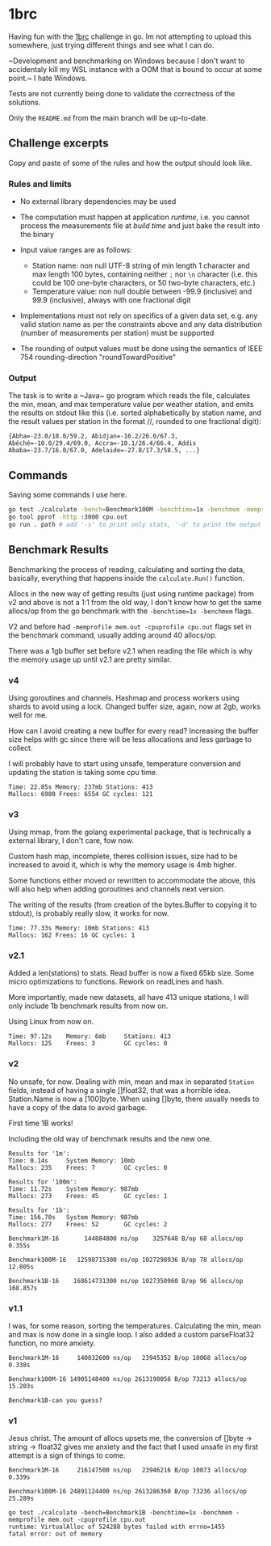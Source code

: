 # 1brc

Having fun with the [1brc](https://github.com/gunnarmorling/1brc) challenge in go. Im not attempting to upload this somewhere, just trying different things and see what I can do.

~Development and benchmarking on Windows because I don't want to accidentaly kill my WSL instance with a OOM that is bound to occur at some point.~ I hate Windows.

Tests are not currently being done to validate the correctness of the solutions.

Only the `README.md` from the main branch will be up-to-date.

## Challenge excerpts

Copy and paste of some of the rules and how the output should look like.

### Rules and limits

- No external library dependencies may be used

- The computation must happen at application _runtime_, i.e. you cannot process the measurements file at _build time_ and just bake the result into the binary

- Input value ranges are as follows:

  - Station name: non null UTF-8 string of min length 1 character and max length 100 bytes, containing neither `;` nor `\n` character (i.e. this could be 100 one-byte characters, or 50 two-byte characters, etc.)
  - Temperature value: non null double between -99.9 (inclusive) and 99.9 (inclusive), always with one fractional digit

- Implementations must not rely on specifics of a given data set, e.g. any valid station name as per the constraints above and any data distribution (number of measurements per station) must be supported

- The rounding of output values must be done using the semantics of IEEE 754 rounding-direction "roundTowardPositive"

### Output

The task is to write a ~Java~ go program which reads the file, calculates the min, mean, and max temperature value per weather station, and emits the results on stdout like this (i.e. sorted alphabetically by station name, and the result values per station in the format <min>/<mean>/<max>, rounded to one fractional digit):

```
{Abha=-23.0/18.0/59.2, Abidjan=-16.2/26.0/67.3, Abéché=-10.0/29.4/69.0, Accra=-10.1/26.4/66.4, Addis Ababa=-23.7/16.0/67.0, Adelaide=-27.8/17.3/58.5, ...}
```

## Commands

Saving some commands I use here.

```bash
go test ./calculate -bench=Benchmark100M -benchtime=1x -benchmem -memprofile mem.out -cpuprofile cpu.out # create pprof profiles
go tool pprof -http :3000 cpu.out
go run . path # add '-s' to print only stats, '-d' to print the output and stats
```

## Benchmark Results

Benchmarking the process of reading, calculating and sorting the data, basically, everything that happens inside the `calculate.Run()` function.

Allocs in the new way of getting results (just using runtime package) from v2 and above is not a 1:1 from the old way, I don't know how to get the same allocs/op from the go benchmark with the `-benchtime=1x -benchmem` flags.

V2 and before had `-memprofile mem.out -cpuprofile cpu.out` flags set in the benchmark command, usually adding around 40 allocs/op.

There was a 1gb buffer set before v2.1 when reading the file which is why the memory usage up until v2.1 are pretty similar.

### v4

Using goroutines and channels. Hashmap and process workers using shards to avoid using a lock. Changed buffer size, again, now at 2gb, works well for me.

How can I avoid creating a new buffer for every read? Increasing the buffer size helps with gc since there will be less allocations and less garbage to collect.

I will probably have to start using unsafe, temperature conversion and updating the station is taking some cpu time.

```
Time: 22.85s Memory: 237mb Stations: 413
Mallocs: 6980 Frees: 6554 GC cycles: 121
```

### v3

Using mmap, from the golang experimental package, that is technically a external library, I don't care, fow now.

Custom hash map, incomplete, theres collision issues, size had to be increased to avoid it, which is why the memory usage is 4mb higher.

Some functions either moved or rewritten to accommodate the above, this will also help when adding goroutines and channels next version.

The writing of the results (from creation of the bytes.Buffer to copying it to stdout), is probably really slow, it works for now.

```
Time: 77.33s Memory: 10mb Stations: 413
Mallocs: 162 Frees: 16 GC cycles: 1
```

### v2.1

Added a len(stations) to stats. Read buffer is now a fixed 65kb size. Some micro optimizations to functions. Rework on readLines and hash.

More importantly, made new datasets, all have 413 unique stations, I will only include 1b benchmark results from now on.

Using Linux from now on.

```
Time: 97.12s    Memory: 6mb     Stations: 413
Mallocs: 125    Frees: 3        GC cycles: 0
```

### v2

No unsafe, for now. Dealing with min, mean and max in separated `Station` fields, instead of having a single []float32, that was a horrible idea. Station.Name is now a [100]byte. When using []byte, there usually needs to have a copy of the data to avoid garbage.

First time 1B works!

Including the old way of benchmark results and the new one.

```
Results for '1m':
Time: 0.14s     System Memory: 10mb
Mallocs: 235    Frees: 7        GC cycles: 0

Results for '100m':
Time: 11.72s    System Memory: 987mb
Mallocs: 273    Frees: 45       GC cycles: 1

Results for '1b':
Time: 156.70s   System Memory: 987mb
Mallocs: 277    Frees: 52       GC cycles: 2

Benchmark1M-16       144884800 ns/op    3257648 B/op 68 allocs/op
0.355s

Benchmark100M-16   12598715300 ns/op 1027298936 B/op 78 allocs/op
12.805s

Benchmark1B-16    168614731300 ns/op 1027350960 B/op 96 allocs/op
168.857s
```

### v1.1

I was, for some reason, sorting the temperatures. Calculating the min, mean and max is now done in a single loop. I also added a custom parseFloat32 function, no more anxiety.

```
Benchmark1M-16     140032600 ns/op   23945352 B/op 10068 allocs/op
0.338s

Benchmark100M-16 14905148400 ns/op 2613198056 B/op 73213 allocs/op
15.203s

Benchmark1B-can you guess?
```

### v1

Jesus christ. The amount of allocs upsets me, the conversion of []byte -> string -> float32 gives me anxiety and the fact that I used unsafe in my first attempt is a sign of things to come.

```
Benchmark1M-16     216147500 ns/op   23946216 B/op 10073 allocs/op
0.339s

Benchmark100M-16 24891124400 ns/op 2613286360 B/op 73236 allocs/op
25.289s

go test ./calculate -bench=Benchmark1B -benchtime=1x -benchmem -memprofile mem.out -cpuprofile cpu.out
runtime: VirtualAlloc of 524288 bytes failed with errno=1455
fatal error: out of memory
```

